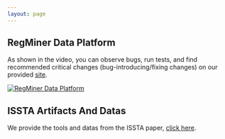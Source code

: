 ```yaml
---
layout: page
---
```


## RegMiner Data Platform
As shown in the video, you can observe bugs, run tests, and find recommended critical changes (bug-introducing/fixing changes) on our provided [site](http://101.42.233.129/regression/).

[![RegMiner Data Platform](https://res.cloudinary.com/marcomontalbano/image/upload/v1650532218/video_to_markdown/images/youtube--QtqS8f2yApc-c05b58ac6eb4c4700831b2b3070cd403.jpg)](https://youtu.be/QtqS8f2yApc "RegMiner Data Platform")

## ISSTA Artifacts And Datas
We provide the tools and datas from the ISSTA paper, [click here](https://sites.google.com/view/regminer/home).
